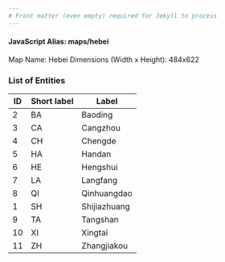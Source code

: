 ```yaml
---
# Front matter (even empty) required for Jekyll to process
---
```


#### JavaScript Alias: maps/hebei

Map Name: Hebei
Dimensions (Width x Height): 484x622





### List of Entities

ID | Short label | Label
---|---|---|
2|BA|Baoding
3|CA|Cangzhou
4|CH|Chengde
5|HA|Handan
6|HE|Hengshui
7|LA|Langfang
8|QI|Qinhuangdao
1|SH|Shijiazhuang
9|TA|Tangshan
10|XI|Xingtai
11|ZH|Zhangjiakou

